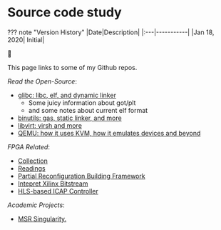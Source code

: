 # Source code study

??? note "Version History"
	|Date|Description|
	|:---|-----------|
	|Jan 18, 2020| Initial|

:whale2:

This page links to some of my Github repos.

*Read the Open-Source*:

- [glibc: libc, elf, and dynamic linker](https://github.com/lastweek/source-glibc)
    - Some juicy information about got/plt
    - and some notes about current elf format
- [binutils: gas, static linker, and more](https://github.com/lastweek/source-binutils)
- [libvirt: virsh and more](https://github.com/lastweek/source-libvirt)
- [QEMU: how it uses KVM, how it emulates devices and beyond](https://github.com/lastweek/source-qemu)

*FPGA Related*:

- [Collection](https://github.com/lastweek/fpga_vivado_scripts)
- [Readings](https://github.com/lastweek/fpga_readings)
- [Partial Reconfiguration Building Framework](https://github.com/lastweek/fpga_pr_scripts)
- [Intepret Xilinx Bitstream](https://github.com/lastweek/fpga_interpret_bitstream)
- [HLS-based ICAP Controller](https://github.com/lastweek/fpga_icap_hls/)

*Academic Projects*:

- [MSR Singularity.](https://github.com/lastweek/source-singularity)
